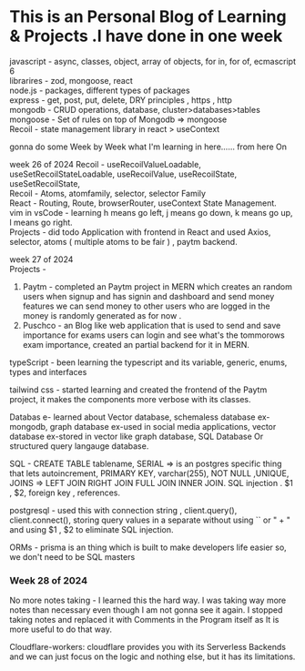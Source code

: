 # This is an Personal Blog of Learning & Projects .I have done in one week #

javascript - async, classes, object, array of objects, for in, for of, ecmascript 6   
librarires - zod, mongoose, react   
node.js - packages, different types of packages   
express - get, post, put, delete, DRY principles , https , http    
mongodb - CRUD operations, database, cluster>databases>tables      
mongoose - Set of rules on top of Mongodb => mongoose       
Recoil - state management library in react > useContext 

gonna do some Week by Week what I'm learning in here...... 
from here On

week 26 of 2024 
Recoil - useRecoilValueLoadable, useSetRecoilStateLoadable, useRecoilValue, useRecoilState, useSetRecoilState,  
Recoil - Atoms, atomfamily, selector, selector Family  
React - Routing, Route, browserRouter, useContext State Management.   
vim in vsCode - learning  h means go left, j means go down, k means go up, l means go right.   
Projects - did todo Application with frontend in React and used Axios, selector, atoms ( multiple atoms to be fair ) , paytm backend.  

week 27 of 2024  
Projects -       
1. Paytm - completed an Paytm project in MERN which creates an random users when signup and has signin and dashboard and send money features we can send money to other users who are logged in the money is randomly generated as for now .       
2. Puschco - an Blog like web application that is used to send and save importance for exams users can login and see what's the tommorows exam importance, created an partial backend for it in MERN.    


typeScript - been learning the typescript and its variable, generic, enums, types and interfaces   

tailwind css -  started learning and created the frontend of the Paytm project, it makes the components more verbose with its classes.     

Databas e- learned about Vector database, schemaless database ex-mongodb, graph database ex-used in social media applications, vector database ex-stored in vector like graph database, SQL Database Or structured query langauge database.   

SQL - CREATE TABLE tablename, SERIAL => is an postgres specific thing that lets autoincrement,  PRIMARY KEY, varchar(255), NOT NULL ,UNIQUE, JOINS => LEFT JOIN RIGHT JOIN FULL JOIN INNER JOIN. SQL injection . $1 , $2, foreign key , references.       

postgresql - used this with connection string , client.query(), client.connect(), storing query values in a separate without using `` or " + " and using $1 , $2 to eliminate SQL injection.   

ORMs - prisma is an thing which is built to make developers life easier so, we don't need to be SQL masters   


### Week 28 of 2024  
No more notes taking - I learned this the hard way. I was taking way more notes than necessary even though I am not gonna see it again. I stopped taking notes and replaced it with Comments in the Program itself as It is more useful to do that way.  

Cloudflare-workers: cloudflare provides you with its Serverless Backends and we can just focus on the logic and nothing else, but it has its limitations.

